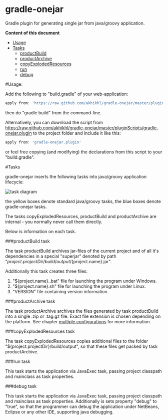 gradle-onejar
=============

Gradle plugin for generating single jar from java/groovy application.

**Content of this document**

* [Usage](#usage)
* [Tasks](#tasks)
  * [productBuild](#productBuild-task)
  * [productArchive](#productArchive-task)
  * [copyExplodedResources](#copyExplodedResources-task)
  * [run](#run-task)
  * [debug](#debug-task)

#Usage:

Add the following to "build.gradle" of your web-application:

```groovy
apply from: 'https://raw.github.com/akhikhl/gradle-onejar/master/pluginScripts/gradle-onejar.plugin'
```

then do "gradle build" from the command-line.

Alternatively, you can download the script from https://raw.github.com/akhikhl/gradle-onejar/master/pluginScripts/gradle-onejar.plugin
to the project folder and include it like this:

```groovy
apply from: 'gradle-onejar.plugin'
```

or feel free copying (and modifying) the declarations from this script to your "build.gradle".

#Tasks

gradle-onejar inserts the following tasks into java/groovy application lifecycle:

![task diagram](https://raw.github.com/akhikhl/gradle-onejar/master/doc/task_diagram.png "Gradle-onejar tasks")

the yellow boxes denote standard java/groovy tasks, the blue boxes denote gradle-onejar tasks.

The tasks copyExplodedResources, productBuild and productArchive are internal - you normally never call them directly.

Below is information on each task.

###productBuild task

The task productBuild archives jar-files of the current project and of all it's dependencies in a special "superjar" denoted by path
"${project.projectDir}/build/output/${project.name}.jar".

Additionally this task creates three files: 

1. "${project.name}..bat" file for launching the program under Windows.
2. "${project.name}.sh" file for launching the program under Linux.
3. "VERSION" file containing version information.

###productArchive task

The task productArchive archives the files generated by task productBuild into a single .zip or .tag.gz file.
Exact file extension is chosen depending on the platform. See chapter [multiple configurations](#multiple-configurations) 
for more information.

###copyExplodedResources task

The task copyExplodedResources copies additional files to the folder "${project.projectDir}/build/output",
so that these files get packed by task productArchive.

###run task

This task starts the application via JavaExec task, passing project classpath and mainclass as task properties.

###debug task

This task starts the application via JavaExec task, passing project classpath and mainclass as task properties.
Additionally is sets property "debug" to "true", so that the programmer can debug the application
under NetBeans, Eclipse or any other IDE, supporting java debugging.

